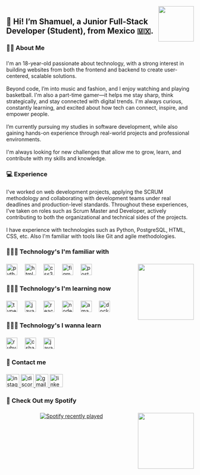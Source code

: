 <img align="right" height="95" src="https://media3.giphy.com/media/v1.Y2lkPTc5MGI3NjExbHVzdmI2M2JhbWpoaTZ6cHp3NHI0bWx2bm5la21lcmR2enlvN3JzaiZlcD12MV9pbnRlcm5hbF9naWZfYnlfaWQmY3Q9cw/PS8myGd5ItNfBfitEp/giphy.gif"  />

###

<h2 align="left">👋 Hi! I’m Shamuel, a Junior Full-Stack Developer (Student), from Mexico 🇲🇽.</h2>

###

<h3 align="left">🙋🏻 About Me</h3>

###

<p align="left">I'm an 18-year-old passionate about technology, with a strong interest in building websites from both the frontend and backend to create user-centered, scalable solutions. <br><br>Beyond code, I’m into music and fashion, and I enjoy watching and playing basketball. I'm also a part-time gamer—it helps me stay sharp, think strategically, and stay connected with digital trends. I'm always curious, constantly learning, and excited about how tech can connect, inspire, and empower people.<br><br>I’m currently pursuing my studies in software development, while also gaining hands-on experience through real-world projects and professional environments.<br><br>I'm always looking for new challenges that allow me to grow, learn, and contribute with my skills and knowledge.</p>

###

<h3 align="left">💻 Experience</h3>

###

<p align="left">I've worked on web development projects, applying the SCRUM methodology and collaborating with development teams under real deadlines and production-level standards. Throughout these experiences, I’ve taken on roles such as Scrum Master and Developer, actively contributing to both the organizational and technical sides of the projects.<br><br>I have experience with technologies such as Python, PostgreSQL, HTML, CSS, etc. Also I'm familiar with tools like Git and agile methodologies.</p>

###

<h3 align="left">🧑🏻‍💻 Technology's I'm familiar with</h3>

###

<img align="right" height="150" src="https://media1.giphy.com/media/v1.Y2lkPTc5MGI3NjExaWZjaTMxejVrYWZxY3g5ZTV4bGllODhkcGpvZGIzbG12dWozZGxmMyZlcD12MV9pbnRlcm5hbF9naWZfYnlfaWQmY3Q9cw/lwxbF5KFsU3uQQF2iq/giphy.gif"  />

###

<div align="left">
  <img src="https://cdn.jsdelivr.net/gh/devicons/devicon/icons/python/python-original.svg" height="30" alt="python logo"  />
  <img width="12" />
  <img src="https://cdn.jsdelivr.net/gh/devicons/devicon/icons/html5/html5-original.svg" height="30" alt="html5 logo"  />
  <img width="12" />
  <img src="https://cdn.jsdelivr.net/gh/devicons/devicon/icons/css3/css3-original.svg" height="30" alt="css3 logo"  />
  <img width="12" />
  <img src="https://cdn.jsdelivr.net/gh/devicons/devicon/icons/figma/figma-original.svg" height="30" alt="figma logo"  />
  <img width="12" />
  <img src="https://cdn.jsdelivr.net/gh/devicons/devicon/icons/postgresql/postgresql-original.svg" height="30" alt="postgresql logo"  />
</div>

###

<h3 align="left">🧑🏻‍💻 Technology's I'm learning now</h3>

###

<div align="left">
  <img src="https://cdn.jsdelivr.net/gh/devicons/devicon/icons/typescript/typescript-original.svg" height="30" alt="typescript logo"  />
  <img width="12" />
  <img src="https://cdn.jsdelivr.net/gh/devicons/devicon/icons/javascript/javascript-original.svg" height="30" alt="javascript logo"  />
  <img width="12" />
  <img src="https://cdn.jsdelivr.net/gh/devicons/devicon/icons/react/react-original.svg" height="30" alt="react logo"  />
  <img width="12" />
  <img src="https://cdn.jsdelivr.net/gh/devicons/devicon/icons/nodejs/nodejs-original.svg" height="30" alt="nodejs logo"  />
  <img width="12" />
  <img src="https://cdn.jsdelivr.net/gh/devicons/devicon/icons/amazonwebservices/amazonwebservices-original-wordmark.svg" height="30" alt="amazonwebservices logo"  />
  <img width="12" />
  <img src="https://cdn.jsdelivr.net/gh/devicons/devicon/icons/docker/docker-plain.svg" height="30" alt="docker logo"  />
</div>

###

<h3 align="left">🧑🏻‍💻 Technology's I wanna learn</h3>

###

<div align="left">
  <img src="https://cdn.jsdelivr.net/gh/devicons/devicon/icons/ruby/ruby-original.svg" height="30" alt="ruby logo"  />
  <img width="12" />
  <img src="https://cdn.jsdelivr.net/gh/devicons/devicon/icons/csharp/csharp-original.svg" height="30" alt="csharp logo"  />
  <img width="12" />
  <img src="https://cdn.jsdelivr.net/gh/devicons/devicon/icons/java/java-original.svg" height="30" alt="java logo"  />
</div>

###

<h3 align="left">📨 Contact me</h3>

###

<div align="left">
  <a href="https://www.instagram.com/_z1nk_/" target="_blank">
    <img src="https://img.shields.io/static/v1?message=Instagram&logo=instagram&label=&color=E4405F&logoColor=white&labelColor=&style=for-the-badge" height="35" alt="instagram logo"  />
  </a>
  <a href="https://discord.com/users/zinc2728" target="_blank">
    <img src="https://img.shields.io/static/v1?message=Discord&logo=discord&label=&color=7289DA&logoColor=white&labelColor=&style=for-the-badge" height="35" alt="discord logo"  />
  </a>
  <a href="mailto:shamuelbecerra@gmail.com?subject=Contact from your GitHub profile" target="_blank">
    <img src="https://img.shields.io/static/v1?message=Gmail&logo=gmail&label=&color=D14836&logoColor=white&labelColor=&style=for-the-badge" height="35" alt="gmail logo"  />
  </a>
  <a href="www.linkedin.com/in/ shamuel-becerra-56753b36b" target="_blank">
    <img src="https://img.shields.io/static/v1?message=LinkedIn&logo=linkedin&label=&color=0077B5&logoColor=white&labelColor=&style=for-the-badge" height="35" alt="linkedin logo"  />
  </a>
</div>

###

<h3 align="left">🎵 Check Out my Spotify</h3>

###

<img align="right" height="150" src="https://media2.giphy.com/media/v1.Y2lkPTc5MGI3NjExN2d2OW94d2xsZGVvNmc5dms3ZjRhY2RpMWg4NTFzNnJyejNpejlmcSZlcD12MV9pbnRlcm5hbF9naWZfYnlfaWQmY3Q9cw/a7YBatpbXSzxbrSkvM/giphy.gif"  />

###

<div align="center">
  <a href="https://open.spotify.com/user/31hm4eygtyr7b4rivvmvh5wo2t2a">
    <img src="https://spotify-recently-played-readme.vercel.app/api?user=31hm4eygtyr7b4rivvmvh5wo2t2a&count=5" alt="Spotify recently played"  />
  </a>
</div>

###
